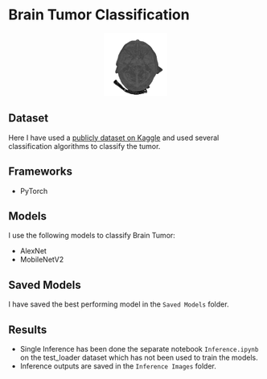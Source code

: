 # Brain Tumor Classification

<div align="center">
  <a href="https://github.com/SartajBhuvaji/Data-Science-Project/tree/main/">
    <img src="https://github.com/SartajBhuvaji/Brain-Tumor-Classification-Using-Deep-Learning-Algorithms/blob/master/ReadMe_files/MRI-animinated.gif" alt="logo" width="125" height="125">
  </a>
</div>

## Dataset
Here I have used a [publicly dataset on Kaggle](https://www.kaggle.com/datasets/sartajbhuvaji/brain-tumor-classification-mri/data) and used several classification algorithms to classify the tumor.

## Frameworks
- PyTorch

## Models
I use the following models to classify Brain Tumor:
- AlexNet
- MobileNetV2

## Saved Models
I have saved the best performing model in the `Saved Models` folder.

## Results
- Single Inference has been done the separate notebook `Inference.ipynb` on the test_loader dataset which has not been used to train the models.
- Inference outputs are saved in the `Inference Images` folder.
